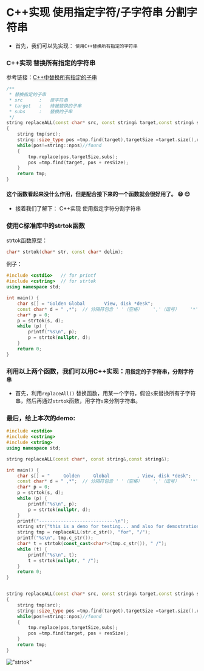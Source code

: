 C++实现 使用指定字符/子字符串 分割字符串
========
* 首先，我们可以先实现： `使用C++替换所有指定的字符串`
### C++实现 替换所有指定的字符串
参考链接：[C++中替换所有指定的子串](https://blog.csdn.net/K346K346/article/details/47951857)<br />

```cpp
/** 
 * 替换指定的子串
 * src		:	原字符串
 * target	:	待被替换的子串
 * subs		:	替换的子串
 */
string replaceALL(const char* src, const string& target,const string& subs) 
{
    string tmp(src);
    string::size_type pos =tmp.find(target),targetSize =target.size(),resSize =subs.size();  
    while(pos!=string::npos)//found  
    {  
        tmp.replace(pos,targetSize,subs);   
        pos =tmp.find(target, pos + resSize);   
    }  
    return tmp;
}
```
#### 这个函数看起来没什么作用，但是配合接下来的一个函数就会很好用了。 :smile: :blush:
* 接着我们了解下： C++实现 使用指定字符分割字符串
### 使用C标准库中的strtok函数
strtok函数原型： <br />
```cpp
char* strtok(char* str, const char* delim);
```
例子：
```cpp
#include <cstdio>	// for printf
#include <cstring>	// for strtok
using namespace std;

int main() {
	char s[] = "Golden Global     	View, disk *desk";
	const char* d = " ,*";	// 分隔符包含 ' '（空格）    ','（逗号）    '*'（※号）
	char* p = 0;
	p = strtok(s, d);
	while (p) {
		printf("%s\n", p);
		p = strtok(nullptr, d);
	}
	return 0;
}
```
### 利用以上两个函数，我们可以用C++实现：`用指定的子字符串，分割字符串`
* 首先，利用`replaceAll()` 替换函数，用某一个字符，假设`s`来替换所有子字符串，然后再通过`strtok`函数，用字符`s`来分割字符串。
### 最后，给上本次的demo:
```cpp
#include <cstdio>
#include <cstring>
#include <string>
using namespace std;

string replaceALL(const char*, const string&,const string&);

int main() {
    char s[] = "     Golden     Global          , View, disk *desk";
    const char* d = " ,*";	// 分隔符包含 ' '（空格）    ','（逗号）    '*'（※号）
    char* p = 0;
    p = strtok(s, d);
    while (p) {
        printf("%s\n", p);
        p = strtok(nullptr, d);
    }
    printf("----------------------------\n");
    string str("this is a demo for testing... and also for demostration....");
    string tmp = replaceALL(str.c_str(), "for", "/");
    printf("%s\n", tmp.c_str());
    char* t = strtok(const_cast<char*>(tmp.c_str()), " /");
    while (t) {
        printf("%s\n", t);
        t = strtok(nullptr, " /");
    }
    return 0;
}


string replaceALL(const char* src, const string& target,const string& subs)
{
    string tmp(src);
    string::size_type pos =tmp.find(target),targetSize =target.size(),resSize =subs.size();
    while(pos!=string::npos)//found
    {
        tmp.replace(pos,targetSize,subs);
        pos =tmp.find(target, pos + resSize);
    }
    return tmp;
}

```
!["strtok"](https://github.com/tycao/tycao.github.io/blob/master/src/strtok.png "strtok")<br />
